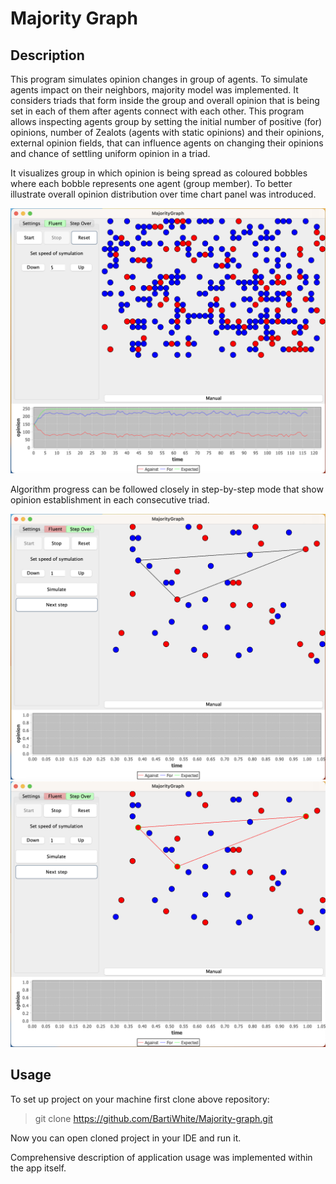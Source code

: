 # Majority Graph

## Description

This program simulates opinion changes in group of agents. To simulate agents impact on their neighbors, majority model was implemented. It considers triads that form inside the group and overall opinion that is being set in each of them after agents connect with each other. This program allows inspecting agents group by setting the initial number of positive (for) opinions, number of Zealots (agents with static opinions) and their opinions, external opinion fields, that can influence agents on changing their opinions and chance of settling uniform opinion in a triad.

It visualizes group in which opinion is being spread as coloured bobbles where each bobble represents one agent (group member). To better illustrate overall opinion distribution over time chart panel was introduced.

<!-- Image -->
![Fluent mode](https://github.com/BartiWhite/Majority-graph/blob/main/images/fluent.png)

Algorithm progress can be followed closely in step-by-step mode that show opinion establishment in each consecutive triad.

<!-- Image -->
![Step-by-step mode](https://github.com/BartiWhite/Majority-graph/blob/main/images/step-by-step1.png)
![Step-by-step mode](https://github.com/BartiWhite/Majority-graph/blob/main/images/step-by-step2.png)

## Usage

To set up project on your machine first clone above repository:

> git clone https://github.com/BartiWhite/Majority-graph.git

Now you can open cloned project in your IDE and run it.

Comprehensive description of application usage was implemented within the app itself.
